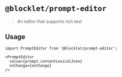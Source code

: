 # `@blocklet/prompt-editor`

> An editor that supports rich text

## Usage

```
import PromptEditor from '@blocklet/prompt-editor';

<PromptEditor
  value={prompt.contentLexicalJson}
  onChange={onChange}
/>
```
